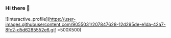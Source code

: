 ### Hi there 👋

<!--
Welcome to my profile! 
-->
![Interactive_profile](https://user-images.githubusercontent.com/9055031/207847628-12d295de-e1da-42a7-8fc2-d5d6285552e6.gif =500X500)
